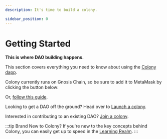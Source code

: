 ```yaml
---
description: It's time to build a colony.

sidebar_position: 0
---
```


# Getting Started

**This is where DAO building happens.**

This section covers everything you need to know about using the [Colony dapp](https://xdai.colony.io/landing).

Colony currently runs on Gnosis Chain, so be sure to add it to MetaMask by clicking the button below:

<metamask-add-chain />

Or, [follow this guide](additional-guides/connect-metamask-to-xdai.md).

Looking to get a DAO off the ground? Head over to [Launch a colony](launch-a-colony.md).

Interested in contributing to an existing DAO? [Join a colony](join-a-colony.md).

:::tip Brand New to Colony?
If you're new to the key concepts behind Colony, you can easily get up to speed in the [Learning Realm](../learn/).
:::
